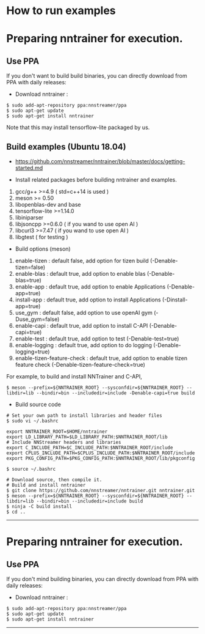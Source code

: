 # How to run examples

# Preparing nntrainer for execution.
## Use PPA

If you don't want to build build binaries, you can directly download from PPA with daily releases:
* Download nntrainer :
```
$ sudo add-apt-repository ppa:nnstreamer/ppa
$ sudo apt-get update
$ sudo apt-get install nntrainer
```

Note that this may install tensorflow-lite packaged by us.

## Build examples (Ubuntu 18.04)
* https://github.com/nnstreamer/nntrainer/blob/master/docs/getting-started.md

- Install related packages before building nntrainer and examples.
1. gcc/g++ >=4.9 ( std=c++14 is used )
2. meson >= 0.50
3. libopenblas-dev and base
4. tensorflow-lite >=1.14.0
5. libiniparser
6. libjsoncpp >=0.6.0 ( if you wand to use open AI )
7. libcurl3 >=7.47 ( if you wand to use open AI )
8. libgtest ( for testing )

- Build options (meson)
1. enable-tizen : default false, add option for tizen build (-Denable-tizen=false)
2. enable-blas : default true, add option to enable blas (-Denable-blas=true)
3. enable-app : default true, add option to enable Applications (-Denable-app=true)
4. install-app : default true, add option to install Applications (-Dinstall-app=true)
5. use_gym : default false, add option to use openAI gym (-Duse_gym=false)
6. enable-capi : default true, add option to install C-API (-Denable-capi=true)
7. enable-test : default true, add option to test (-Denable-test=true)
8. enable-logging : default true, add option to do logging (-Denable-logging=true)
9. enable-tizen-feature-check : default true, add option to enable tizen feature check (-Denable-tizen-feature-check=true)


For example, to build and install NNTrainer and C-API,
```
$ meson --prefix=${NNTRAINER_ROOT} --sysconfdir=${NNTRAINER_ROOT} --libdir=lib --bindir=bin --includedir=include -Denable-capi=true build
```

- Build source code
```
# Set your own path to install libraries and header files
$ sudo vi ~/.bashrc

export NNTRAINER_ROOT=$HOME/nntrainer
export LD_LIBRARY_PATH=$LD_LIBRARY_PATH:$NNTRAINER_ROOT/lib
# Include NNStreamer headers and libraries
export C_INCLUDE_PATH=$C_INCLUDE_PATH:$NNTRAINER_ROOT/include
export CPLUS_INCLUDE_PATH=$CPLUS_INCLUDE_PATH:$NNTRAINER_ROOT/include
export PKG_CONFIG_PATH=$PKG_CONFIG_PATH:$NNTRAINER_ROOT/lib/pkgconfig

$ source ~/.bashrc

# Download source, then compile it.
# Build and install nntrainer
$ git clone https://github.com/nnstreamer/nntrainer.git nntrainer.git
$ meson --prefix=${NNTRAINER_ROOT} --sysconfdir=${NNTRAINER_ROOT} --libdir=lib --bindir=bin --includedir=include build
$ ninja -C build install
$ cd ..
```

***
# Preparing nntrainer for execution.
## Use PPA

If you don't mind building binaries, you can directly download from PPA with daily releases:
* Download nntrainer :
```
$ sudo add-apt-repository ppa:nnstreamer/ppa
$ sudo apt-get update
$ sudo apt-get install nntrainer
```
***

